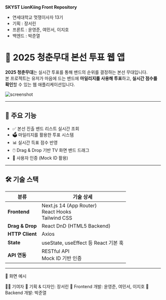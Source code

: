 **SKYST LionKiing Front Repository**

- 연세대학교 멋쟁이사자 13기
- 기획 : 장서린
- 프론트 : 윤영준, 여민서, 이지호
- 백엔드 : 박준열


# 🎤 2025 청춘무대 본선 투표 웹 앱

**2025 청춘무대**는 실시간 투표를 통해 밴드의 순위를 결정하는 본선 무대입니다.  
본 프로젝트는 유저가 마음에 드는 밴드에 **마일리지를 사용해 투표**하고, **실시간 점수를 확인**할 수 있는 웹 애플리케이션입니다.

![screenshot](./public/images/final-background.jpg)

---

## 🚀 주요 기능

- ✅ 본선 진출 밴드 리스트 실시간 조회  
- 🗳️ 마일리지를 활용한 투표 시스템  
- 📊 실시간 득표 점수 반영  
- 🖱️ Drag & Drop 기반 TV 화면 밴드 드래그  
- 🔐 사용자 인증 (Mock ID 활용)

---

## 🛠️ 기술 스택

| 분류       | 기술 상세 |
|------------|-----------|
| **Frontend** | Next.js 14 (App Router)<br>React Hooks<br>Tailwind CSS |
| **Drag & Drop** | React DnD (HTML5 Backend) |
| **HTTP Client** | Axios |
| **State** | useState, useEffect 등 React 기본 훅 |
| **API 연동** | RESTful API<br>Mock ID 기반 인증 |

---


📸 화면 예시



👨‍💻 기여자
🎼 기획 & 디자인: 장서린
🎨 Frontend 개발: 윤영준, 여민서, 이지호
🎨 Backend 개발: 박준열



